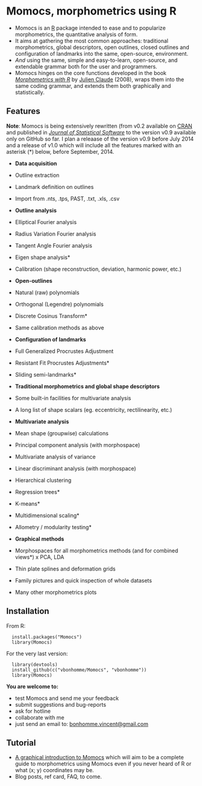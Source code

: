 Momocs, morphometrics using R
======

 * Momocs is an [R](http://cran.r-project.org/) package intended to ease and to popularize morphometrics, the quantitative analysis of form.
 * It aims at gathering the most common approaches: traditional morphometrics, global descriptors, open outlines, closed outlines and configuration of landmarks into the same, open-source, environment.
 * _And_ using the same, simple and easy-to-learn, open-source, and extendable grammar both for the user and programmers.
 * Momocs hinges on the core functions developed in the book _[Morphometrics with R](http://www.springer.com/statistics/life+sciences,+medicine+%26+health/book/978-0-387-77789-4)_ by [Julien Claude](http://www.isem.univ-montp2.fr/recherche/equipes/biologie-du-developpement-et-evolution/personnel/claude-julien/) (2008), wraps them into the same coding grammar, and extends them both graphically and statistically.


Features
--------
__Note__: Momocs is being extensively rewritten (from v0.2 available on [CRAN](http://cran.r-project.org/web/packages/Momocs/index.html) and published in [_Journal of Statistical Software_](http://www.jstatsoft.org/v56/i13/paper) to the version v0.9 available only on GitHub so far.
I plan a releaase of the version v0.9 before July 2014 and a release of v1.0 which will include all the features marked with an asterisk (*) below, before September, 2014.

* __Data acquisition__
 * Outline extraction
 * Landmark definition on outlines
 * Import from .nts, .tps, PAST, .txt, .xls, .csv

* __Outline analysis__
 * Elliptical Fourier analysis
 * Radius Variation Fourier analysis
 * Tangent Angle Fourier analysis
 * Eigen shape analysis*
 * Calibration (shape reconstruction, deviation, harmonic power, etc.)
* __Open-outlines__
 * Natural (raw) polynomials
 * Orthogonal (Legendre) polynomials
 * Discrete Cosinus Transform*
 * Same calibration methods as above
* __Configuration of landmarks__
 * Full Generalized Procrustes Adjustment
 * Resistant Fit Procrustes Adjustments*
 * Sliding semi-landmarks*
* __Traditional morphometrics and global shape descriptors__
 * Some built-in facilities for multivariate analysis
 * A long list of shape scalars (eg. eccentricity, rectilinearity, etc.)

* __Multivariate analysis__
 * Mean shape (groupwise) calculations
 * Principal component analysis (with morphospace)
 * Multivariate analysis of variance
 * Linear discriminant analysis (with morphospace)
 * Hierarchical clustering
 * Regression trees*
 * K-means*
 * Multidimensional scaling*
 * Allometry / modularity testing*

* __Graphical methods__
 * Morphospaces for all morphometrics methods (and for combined views*) x PCA, LDA
 * Thin plate splines and deformation grids
 * Family pictures and quick inspection of whole datasets
 * Many other morphometrics plots

Installation
--------
From R:
```
  install.packages("Momocs")
  library(Momocs)
```

For the very last version: 
```
  library(devtools)
  install_github(c("vbonhomme/Momocs", "vbonhomme"))
  library(Momocs)
````

__You are welcome to:__
* test Momocs and send me your feedback
* submit suggestions and bug-reports
* ask for hotline
* collaborate with me
* just send an email to: bonhomme.vincent@gmail.com

Tutorial
--------
* [A graphical introduction to Momocs](https://github.com/vbonhomme/Momocs-vignette/blob/master/a-graph-intro-Momocs.pdf) which will aim to be a complete guide to morphometrics using Momocs even if you never heard of R or what (x; y) coordinates may be.
* Blog posts, ref card, FAQ, to come.




